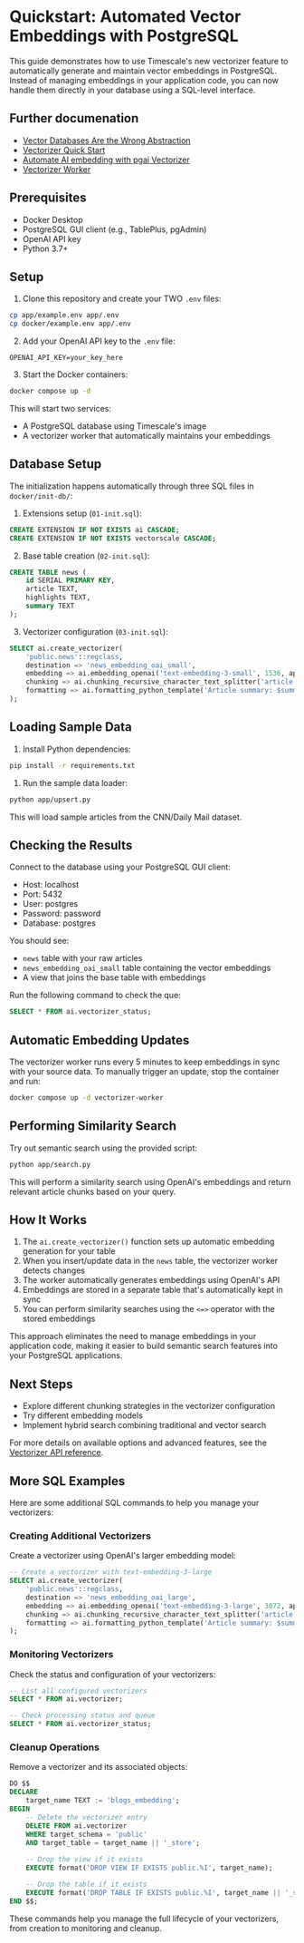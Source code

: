 # Quickstart: Automated Vector Embeddings with PostgreSQL

This guide demonstrates how to use Timescale's new vectorizer feature to automatically generate and maintain vector embeddings in PostgreSQL. Instead of managing embeddings in your application code, you can now handle them directly in your database using a SQL-level interface.

## Further documenation

- [Vector Databases Are the Wrong Abstraction](https://www.timescale.com/blog/vector-databases-are-the-wrong-abstraction/)
- [Vectorizer Quick Start](https://github.com/timescale/pgai/blob/main/docs/vectorizer-quick-start.md)
- [Automate AI embedding with pgai Vectorizer](https://github.com/timescale/pgai/blob/main/docs/vectorizer.md)
- [Vectorizer Worker](https://github.com/timescale/pgai/blob/main/docs/vectorizer-worker.md)
  
## Prerequisites

- Docker Desktop
- PostgreSQL GUI client (e.g., TablePlus, pgAdmin)
- OpenAI API key
- Python 3.7+

## Setup

1. Clone this repository and create your TWO `.env` files:
   
```bash
cp app/example.env app/.env
cp docker/example.env app/.env
```

2. Add your OpenAI API key to the `.env` file:
   
```
OPENAI_API_KEY=your_key_here
```

3. Start the Docker containers:
   
```bash
docker compose up -d
```

This will start two services:

- A PostgreSQL database using Timescale's image
- A vectorizer worker that automatically maintains your embeddings

## Database Setup

The initialization happens automatically through three SQL files in `docker/init-db/`:

1. Extensions setup (`01-init.sql`):

```sql
CREATE EXTENSION IF NOT EXISTS ai CASCADE;
CREATE EXTENSION IF NOT EXISTS vectorscale CASCADE;
```

2. Base table creation (`02-init.sql`):

```sql
CREATE TABLE news (
    id SERIAL PRIMARY KEY,
    article TEXT,
    highlights TEXT,
    summary TEXT
);
```

3. Vectorizer configuration (`03-init.sql`):

```sql
SELECT ai.create_vectorizer(
    'public.news'::regclass,
    destination => 'news_embedding_oai_small',
    embedding => ai.embedding_openai('text-embedding-3-small', 1536, api_key_name=>'OPENAI_API_KEY'),
    chunking => ai.chunking_recursive_character_text_splitter('article'),
    formatting => ai.formatting_python_template('Article summary: $summary article chunk: $chunk')
);
```

## Loading Sample Data

1. Install Python dependencies:

```bash
pip install -r requirements.txt
```

1. Run the sample data loader:

```bash
python app/upsert.py
```

This will load sample articles from the CNN/Daily Mail dataset.

## Checking the Results

Connect to the database using your PostgreSQL GUI client:

- Host: localhost
- Port: 5432
- User: postgres
- Password: password
- Database: postgres

You should see:

- `news` table with your raw articles
- `news_embedding_oai_small` table containing the vector embeddings
- A view that joins the base table with embeddings

Run the following command to check the que:

```sql
SELECT * FROM ai.vectorizer_status;
```

## Automatic Embedding Updates

The vectorizer worker runs every 5 minutes to keep embeddings in sync with your source data. To manually trigger an update, stop the container and run:

```bash
docker compose up -d vectorizer-worker
```

## Performing Similarity Search

Try out semantic search using the provided script:

```bash
python app/search.py
```

This will perform a similarity search using OpenAI's embeddings and return relevant article chunks based on your query.

## How It Works

1. The `ai.create_vectorizer()` function sets up automatic embedding generation for your table
2. When you insert/update data in the `news` table, the vectorizer worker detects changes
3. The worker automatically generates embeddings using OpenAI's API
4. Embeddings are stored in a separate table that's automatically kept in sync
5. You can perform similarity searches using the `<=>` operator with the stored embeddings

This approach eliminates the need to manage embeddings in your application code, making it easier to build semantic search features into your PostgreSQL applications.

## Next Steps

- Explore different chunking strategies in the vectorizer configuration
- Try different embedding models
- Implement hybrid search combining traditional and vector search

For more details on available options and advanced features, see the [Vectorizer API reference](https://github.com/timescale/pgai/blob/main/docs/vectorizer.md). 

## More SQL Examples

Here are some additional SQL commands to help you manage your vectorizers:

### Creating Additional Vectorizers

Create a vectorizer using OpenAI's larger embedding model:

```sql
-- Create a vectorizer with text-embedding-3-large
SELECT ai.create_vectorizer(
    'public.news'::regclass, 
    destination => 'news_embedding_oai_large',
    embedding => ai.embedding_openai('text-embedding-3-large', 3072, api_key_name=>'OPENAI_API_KEY'),
    chunking => ai.chunking_recursive_character_text_splitter('article'),
    formatting => ai.formatting_python_template('Article summary: $summary article chunk: $chunk')
);
```

### Monitoring Vectorizers

Check the status and configuration of your vectorizers:

```sql
-- List all configured vectorizers
SELECT * FROM ai.vectorizer;

-- Check processing status and queue
SELECT * FROM ai.vectorizer_status;
```

### Cleanup Operations

Remove a vectorizer and its associated objects:

```sql
DO $$
DECLARE
    target_name TEXT := 'blogs_embedding';
BEGIN
    -- Delete the vectorizer entry
    DELETE FROM ai.vectorizer
    WHERE target_schema = 'public' 
    AND target_table = target_name || '_store';
    
    -- Drop the view if it exists
    EXECUTE format('DROP VIEW IF EXISTS public.%I', target_name);

    -- Drop the table if it exists
    EXECUTE format('DROP TABLE IF EXISTS public.%I', target_name || '_store');
END $$;
```

These commands help you manage the full lifecycle of your vectorizers, from creation to monitoring and cleanup.
